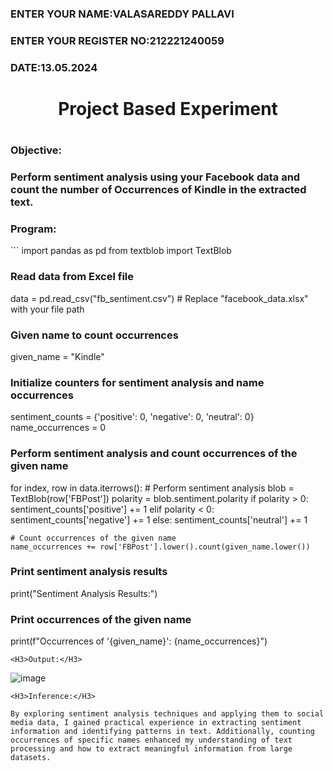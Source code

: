<H3>ENTER YOUR NAME:VALASAREDDY PALLAVI</H3>
<H3>ENTER YOUR REGISTER NO:212221240059</H3>
<H3>DATE:13.05.2024</H3>
<H1 Align="center">Project Based Experiment<H1>
<H3>Objective:<H3>
Perform sentiment analysis using your Facebook data and count the number of Occurrences of Kindle  in the extracted text.

<H3>Program:</H3>
```
import pandas as pd
from textblob import TextBlob

### Read data from Excel file
data = pd.read_csv("fb_sentiment.csv")  # Replace "facebook_data.xlsx" with your file path

### Given name to count occurrences
given_name = "Kindle"

### Initialize counters for sentiment analysis and name occurrences
sentiment_counts = {'positive': 0, 'negative': 0, 'neutral': 0}
name_occurrences = 0

### Perform sentiment analysis and count occurrences of the given name
for index, row in data.iterrows():
    # Perform sentiment analysis
    blob = TextBlob(row['FBPost'])
    polarity = blob.sentiment.polarity
    if polarity > 0:
        sentiment_counts['positive'] += 1
    elif polarity < 0:
        sentiment_counts['negative'] += 1
    else:
        sentiment_counts['neutral'] += 1

    # Count occurrences of the given name
    name_occurrences += row['FBPost'].lower().count(given_name.lower())

### Print sentiment analysis results
print("Sentiment Analysis Results:")


### Print occurrences of the given name
print(f"Occurrences of '{given_name}': {name_occurrences}")
```
<H3>Output:</H3>
```
![image](https://github.com/Pallavi-Raveendranadreddy/Project-Based-Experiment-AAI/assets/94294872/27667f3d-11a4-44d5-b1b2-f22016a4c322)
```
<H3>Inference:</H3>

By exploring sentiment analysis techniques and applying them to social media data, I gained practical experience in extracting sentiment information and identifying patterns in text. Additionally, counting occurrences of specific names enhanced my understanding of text processing and how to extract meaningful information from large datasets.
